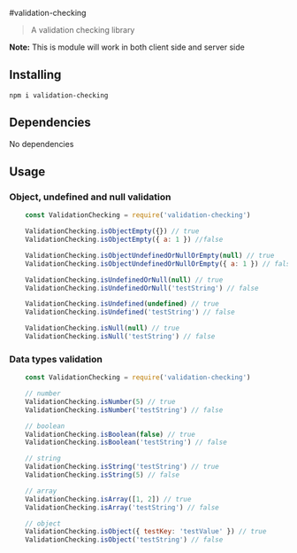#validation-checking

> A validation checking library

**Note:** This is module will work in both client side and server side

## Installing

```
npm i validation-checking
```

## Dependencies

No dependencies

## Usage
### Object, undefined and null validation
```js
    const ValidationChecking = require('validation-checking')

    ValidationChecking.isObjectEmpty({}) // true
    ValidationChecking.isObjectEmpty({ a: 1 }) //false

    ValidationChecking.isObjectUndefinedOrNullOrEmpty(null) // true
    ValidationChecking.isObjectUndefinedOrNullOrEmpty({ a: 1 }) // false

    ValidationChecking.isUndefinedOrNull(null) // true
    ValidationChecking.isUndefinedOrNull('testString') // false

    ValidationChecking.isUndefined(undefined) // true
    ValidationChecking.isUndefined('testString') // false

    ValidationChecking.isNull(null) // true
    ValidationChecking.isNull('testString') // false
```

### Data types validation
```js
    const ValidationChecking = require('validation-checking')

    // number
    ValidationChecking.isNumber(5) // true
    ValidationChecking.isNumber('testString') // false

    // boolean
    ValidationChecking.isBoolean(false) // true
    ValidationChecking.isBoolean('testString') // false

    // string
    ValidationChecking.isString('testString') // true
    ValidationChecking.isString(5) // false

    // array
    ValidationChecking.isArray([1, 2]) // true
    ValidationChecking.isArray('testString') // false

    // object
    ValidationChecking.isObject({ testKey: 'testValue' }) // true
    ValidationChecking.isObject('testString') // false
```